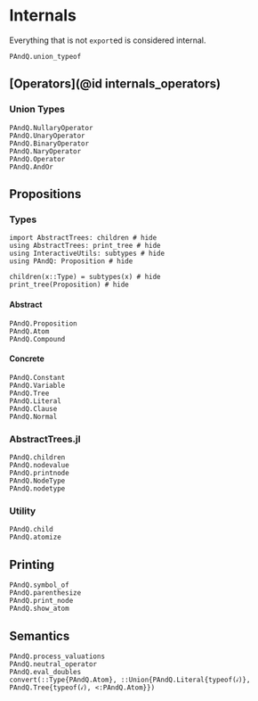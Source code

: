 
# Internals

Everything that is not `export`ed is considered internal.

```@docs
PAndQ.union_typeof
```

## [Operators](@id internals_operators)

### Union Types

```@docs
PAndQ.NullaryOperator
PAndQ.UnaryOperator
PAndQ.BinaryOperator
PAndQ.NaryOperator
PAndQ.Operator
PAndQ.AndOr
```

## Propositions

### Types

```@example
import AbstractTrees: children # hide
using AbstractTrees: print_tree # hide
using InteractiveUtils: subtypes # hide
using PAndQ: Proposition # hide

children(x::Type) = subtypes(x) # hide
print_tree(Proposition) # hide
```

#### Abstract

```@docs
PAndQ.Proposition
PAndQ.Atom
PAndQ.Compound
```

#### Concrete

```@docs
PAndQ.Constant
PAndQ.Variable
PAndQ.Tree
PAndQ.Literal
PAndQ.Clause
PAndQ.Normal
```

### AbstractTrees.jl

```@docs
PAndQ.children
PAndQ.nodevalue
PAndQ.printnode
PAndQ.NodeType
PAndQ.nodetype
```

### Utility

```@docs
PAndQ.child
PAndQ.atomize
```

## Printing

```@docs
PAndQ.symbol_of
PAndQ.parenthesize
PAndQ.print_node
PAndQ.show_atom
```

## Semantics

```@docs
PAndQ.process_valuations
PAndQ.neutral_operator
PAndQ.eval_doubles
convert(::Type{PAndQ.Atom}, ::Union{PAndQ.Literal{typeof(𝒾)}, PAndQ.Tree{typeof(𝒾), <:PAndQ.Atom}})
```
